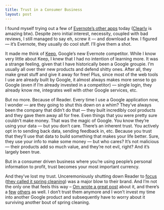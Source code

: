 ```yaml
---
title: Trust in a Consumer Business
layout: post
---
```


I found myself trying out a few of [Evernote’s other apps](http://on.mash.to/Xt809o) today ([Clearly](http://evernote.com/clearly/) is amazing btw). Despite zero initial interest, necessity, coupled with bad reviews, I still managed to say eh, screw it — and download a few. I figured — it’s Evernote, they usually do cool stuff. I’ll give them a shot.

It made me think of [Keep](http://bit.ly/16M7f1O), Google’s new Evernote competitor. While I know very little about Keep, I knew that I had no intention of learning more. It was a strange feeling, given that I have historically been a Google groupie. I’m usually all over their new products and defend shitty ones. After all, they make great stuff and give it away for free! Plus, since most of the web tools I use are already built by Google, it almost always makes more sense to go Google (even if I’m already invested in a competitor) — single login, they already know me, integrates well with other Google services, etc.

But no more. Because of Reader. Every time I use a Google application now, I wonder — are they going to shut this down on a whim? They’ve always been the company that didn’t do that — they built incredibly cool products and they gave them away all for free. Even things that you were pretty sure couldn’t make money. That was the magic of Google. You know they’re using your data — but you don’t care. There’s an inherent trust. You actively opt in to sending back data, sending feedback in, etc. Because you trust that they’ll use that data to build something that makes your life better. Sure, they use your info to make some money — but who cares? It’s not malicious — their products add so much value, and they’re not evil, right? And it’s largely been true.

But in a consumer driven business where you’re using people’s personal information to profit, trust becomes your most important currency.

And they’ve lost my trust. Unceremoniously shutting down Reader to [focus](http://bit.ly/XtcFYX) ([they called it spring cleaning](http://bit.ly/XtcFYX)) was a major blow to their brand. And I’m not the only one that feels this way – [Om wrote a great post](http://bit.ly/16M7Alf) about it, and there’s a [few](http://oreil.ly/XtabcT) [others](http://bit.ly/16M6plT) as well. I don’t trust them anymore and I won’t invest my time into another Google product and subsequently have to worry about it surviving another bout of spring cleaning.

